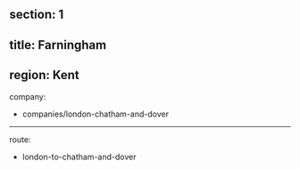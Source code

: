 section: 1
----
title: Farningham
----
region: Kent
----
company:
- companies/london-chatham-and-dover
----
route:
- london-to-chatham-and-dover
